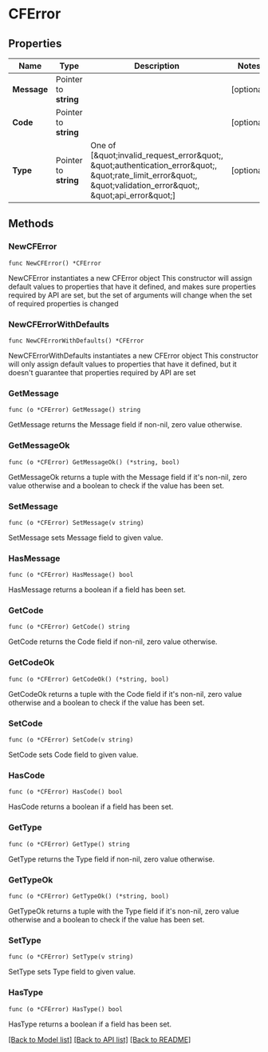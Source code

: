 # CFError

## Properties

Name | Type | Description | Notes
------------ | ------------- | ------------- | -------------
**Message** | Pointer to **string** |  | [optional] 
**Code** | Pointer to **string** |  | [optional] 
**Type** | Pointer to **string** | One of [\&quot;invalid_request_error\&quot;, \&quot;authentication_error\&quot;, \&quot;rate_limit_error\&quot;, \&quot;validation_error\&quot;, \&quot;api_error\&quot;] | [optional] 

## Methods

### NewCFError

`func NewCFError() *CFError`

NewCFError instantiates a new CFError object
This constructor will assign default values to properties that have it defined,
and makes sure properties required by API are set, but the set of arguments
will change when the set of required properties is changed

### NewCFErrorWithDefaults

`func NewCFErrorWithDefaults() *CFError`

NewCFErrorWithDefaults instantiates a new CFError object
This constructor will only assign default values to properties that have it defined,
but it doesn't guarantee that properties required by API are set

### GetMessage

`func (o *CFError) GetMessage() string`

GetMessage returns the Message field if non-nil, zero value otherwise.

### GetMessageOk

`func (o *CFError) GetMessageOk() (*string, bool)`

GetMessageOk returns a tuple with the Message field if it's non-nil, zero value otherwise
and a boolean to check if the value has been set.

### SetMessage

`func (o *CFError) SetMessage(v string)`

SetMessage sets Message field to given value.

### HasMessage

`func (o *CFError) HasMessage() bool`

HasMessage returns a boolean if a field has been set.

### GetCode

`func (o *CFError) GetCode() string`

GetCode returns the Code field if non-nil, zero value otherwise.

### GetCodeOk

`func (o *CFError) GetCodeOk() (*string, bool)`

GetCodeOk returns a tuple with the Code field if it's non-nil, zero value otherwise
and a boolean to check if the value has been set.

### SetCode

`func (o *CFError) SetCode(v string)`

SetCode sets Code field to given value.

### HasCode

`func (o *CFError) HasCode() bool`

HasCode returns a boolean if a field has been set.

### GetType

`func (o *CFError) GetType() string`

GetType returns the Type field if non-nil, zero value otherwise.

### GetTypeOk

`func (o *CFError) GetTypeOk() (*string, bool)`

GetTypeOk returns a tuple with the Type field if it's non-nil, zero value otherwise
and a boolean to check if the value has been set.

### SetType

`func (o *CFError) SetType(v string)`

SetType sets Type field to given value.

### HasType

`func (o *CFError) HasType() bool`

HasType returns a boolean if a field has been set.


[[Back to Model list]](../README.md#documentation-for-models) [[Back to API list]](../README.md#documentation-for-api-endpoints) [[Back to README]](../README.md)


